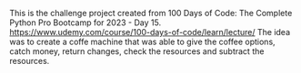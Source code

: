 This is the challenge project created from 
100 Days of Code: The Complete Python Pro Bootcamp for 2023 - Day 15.
https://www.udemy.com/course/100-days-of-code/learn/lecture/
The idea was to create a coffe machine that was able to
give the coffee options, catch money, return changes, check the resources
and subtract the resources.


